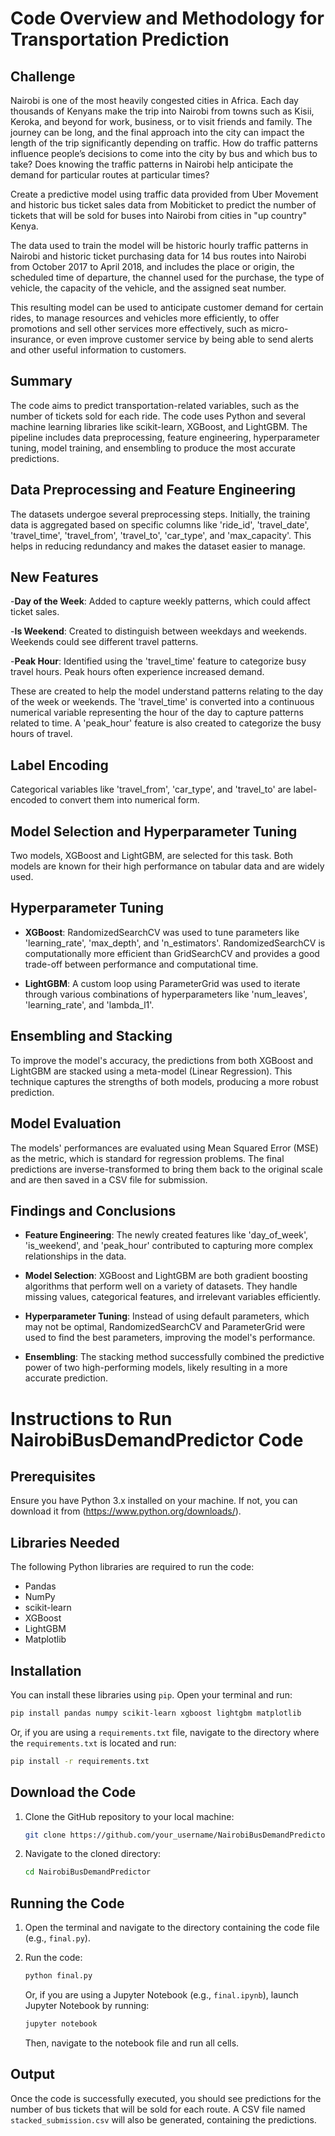 # Code Overview and Methodology for Transportation Prediction

## Challenge 

Nairobi is one of the most heavily congested cities in Africa. Each day thousands of Kenyans make the trip into Nairobi from towns such as Kisii, Keroka, and beyond for work, business, or to visit friends and family. The journey can be long, and the final approach into the city can impact the length of the trip significantly depending on traffic. How do traffic patterns influence people’s decisions to come into the city by bus and which bus to take? Does knowing the traffic patterns in Nairobi help anticipate the demand for particular routes at particular times?

Create a predictive model using traffic data provided from Uber Movement and historic bus ticket sales data from Mobiticket to predict the number of tickets that will be sold for buses into Nairobi from cities in "up country" Kenya.

The data used to train the model will be historic hourly traffic patterns in Nairobi and historic ticket purchasing data for 14 bus routes into Nairobi from October 2017 to April 2018, and includes the place or origin, the scheduled time of departure, the channel used for the purchase, the type of vehicle, the capacity of the vehicle, and the assigned seat number. 

This resulting model can be used to anticipate customer demand for certain rides, to manage resources and vehicles more efficiently, to offer promotions and sell other services more effectively, such as micro-insurance, or even improve customer service by being able to send alerts and other useful information to customers.

## Summary

The code aims to predict transportation-related variables, such as the number of tickets sold for each ride. The code uses Python and several machine learning libraries like scikit-learn, XGBoost, and LightGBM. The pipeline includes data preprocessing, feature engineering, hyperparameter tuning, model training, and ensembling to produce the most accurate predictions. 

## Data Preprocessing and Feature Engineering

The datasets undergoe several preprocessing steps. Initially, the training data is aggregated based on specific columns like 'ride_id', 'travel_date', 'travel_time', 'travel_from', 'travel_to', 'car_type', and 'max_capacity'. This helps in reducing redundancy and makes the dataset easier to manage. 

## New Features
-**Day of the Week**: Added to capture weekly patterns, which could affect ticket sales.

-**Is Weekend**: Created to distinguish between weekdays and weekends. Weekends could see different travel patterns.

-**Peak Hour**: Identified using the 'travel_time' feature to categorize busy travel hours. Peak hours often experience increased demand.

These are created to help the model understand patterns relating to the day of the week or weekends. The 'travel_time' is converted into a continuous numerical variable representing the hour of the day to capture patterns related to time. A 'peak_hour' feature is also created to categorize the busy hours of travel. 

## Label Encoding
Categorical variables like 'travel_from', 'car_type', and 'travel_to' are label-encoded to convert them into numerical form. 

## Model Selection and Hyperparameter Tuning

Two models, XGBoost and LightGBM, are selected for this task. Both models are known for their high performance on tabular data and are widely used. 

## Hyperparameter Tuning
- **XGBoost**: RandomizedSearchCV was used to tune parameters like 'learning_rate', 'max_depth', and 'n_estimators'. RandomizedSearchCV is computationally more efficient than GridSearchCV and provides a good trade-off between performance and computational time.

- **LightGBM**: A custom loop using ParameterGrid was used to iterate through various combinations of hyperparameters like 'num_leaves', 'learning_rate', and 'lambda_l1'.

## Ensembling and Stacking

To improve the model's accuracy, the predictions from both XGBoost and LightGBM are stacked using a meta-model (Linear Regression). This technique captures the strengths of both models, producing a more robust prediction.

## Model Evaluation

The models' performances are evaluated using Mean Squared Error (MSE) as the metric, which is standard for regression problems. The final predictions are inverse-transformed to bring them back to the original scale and are then saved in a CSV file for submission.

## Findings and Conclusions

- **Feature Engineering**: The newly created features like 'day_of_week', 'is_weekend', and 'peak_hour' contributed to capturing more complex relationships in the data.
  
- **Model Selection**: XGBoost and LightGBM are both gradient boosting algorithms that perform well on a variety of datasets. They handle missing values, categorical features, and irrelevant variables efficiently.
  
- **Hyperparameter Tuning**: Instead of using default parameters, which may not be optimal, RandomizedSearchCV and ParameterGrid were used to find the best parameters, improving the model's performance.
  
- **Ensembling**: The stacking method successfully combined the predictive power of two high-performing models, likely resulting in a more accurate prediction.


# Instructions to Run NairobiBusDemandPredictor Code

## Prerequisites
Ensure you have Python 3.x installed on your machine. If not, you can download it from (https://www.python.org/downloads/).

## Libraries Needed
The following Python libraries are required to run the code:
- Pandas
- NumPy
- scikit-learn
- XGBoost
- LightGBM
- Matplotlib

## Installation

You can install these libraries using `pip`. Open your terminal and run:

```bash
pip install pandas numpy scikit-learn xgboost lightgbm matplotlib
```

Or, if you are using a `requirements.txt` file, navigate to the directory where the `requirements.txt` is located and run:

```bash
pip install -r requirements.txt
```

## Download the Code

1. Clone the GitHub repository to your local machine:

    ```bash
    git clone https://github.com/your_username/NairobiBusDemandPredictor.git
    ```
  
2. Navigate to the cloned directory:

    ```bash
    cd NairobiBusDemandPredictor
    ```

## Running the Code

1. Open the terminal and navigate to the directory containing the code file (e.g., `final.py`).

2. Run the code:

    ```bash
    python final.py
    ```

    Or, if you are using a Jupyter Notebook (e.g., `final.ipynb`), launch Jupyter Notebook by running:

    ```bash
    jupyter notebook
    ```

    Then, navigate to the notebook file and run all cells.

## Output
Once the code is successfully executed, you should see predictions for the number of bus tickets that will be sold for each route. A CSV file named `stacked_submission.csv` will also be generated, containing the predictions.
